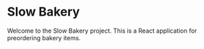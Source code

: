 # Slow Bakery

Welcome to the Slow Bakery project. This is a React application for preordering bakery items.